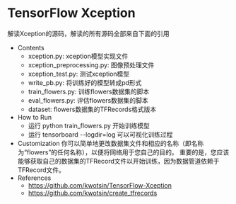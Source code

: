 # TensorFlow Xception
  解读Xception的源码，解读的所有源码全部来自下面的引用

  * Contents
    * xception.py: xception模型实现文件
    * xception_preprocessing.py: 图像预处理文件
    * xception_test.py: 测试xception模型
    * write_pb.py: 将训练好的模型转成pd形式
    * train_flowers.py: 训练flowers数据集的脚本
    * eval_flowers.py: 评估flowers数据集的脚本
    * dataset: flowers数据集的TFRecords格式版本
  * How to Run
    * 运行 python train_flowers.py 开始训练模型
    * 运行 tensorboard --logdir=log 可以可视化训练过程
  * Customization
    你可以简单地更改数据集文件和相应的名称（即名称为“flowers”的任何名称），以便将网络用于您自己的目的。
    重要的是，您应该能够获取自己的数据集的TFRecord文件以开始训练，因为数据管道依赖于TFRecord文件。
  * References
    * https://github.com/kwotsin/TensorFlow-Xception
    * https://github.com/kwotsin/create_tfrecords
